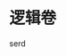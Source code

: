 <div style='display: none'>
  Date: 2022-01-18 13:31:51
  LastEditors: gyg
  LastEditTime: 2022-01-18 15:06:35
  FilePath: \test\1_18@逻辑卷.mm.md
</div>

# 逻辑卷

serd